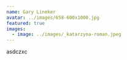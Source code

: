 ```yaml
---
name: Gary Lineker
avatar: ../images/658-600x1000.jpg
featured: true
images:
  - image: ../images/_katarzyna-roman.jpeg
---
```

a﻿sdczxc